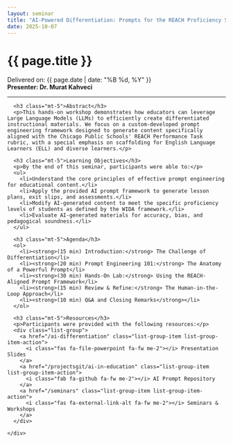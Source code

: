 ```yaml
---
layout: seminar
title: "AI-Powered Differentiation: Prompts for the REACH Proficiency Scale"
date: 2025-10-07
---
```


<div class="container my-5">
  <div class="row">
    <div class="col-lg-8 mx-auto">
      <h1 class="display-6 fw-bold">{{ page.title }}</h1>
        <p class="text-muted">
          Delivered on: {{ page.date | date: "%B %d, %Y" }}<br>
          <strong>Presenter: Dr. Murat Kahveci</strong>
        </p>
      <hr>

      <h3 class="mt-5">Abstract</h3>
      <p>This hands-on workshop demonstrates how educators can leverage Large Language Models (LLMs) to efficiently create differentiated instructional materials. We focus on a custom-developed prompt engineering framework designed to generate content specifically aligned with the Chicago Public Schools' REACH Performance Task rubric, with a special emphasis on scaffolding for English Language Learners (ELL) and diverse learners.</p>
      
      <h3 class="mt-5">Learning Objectives</h3>
      <p>By the end of this seminar, participants were able to:</p>
      <ul>
        <li>Understand the core principles of effective prompt engineering for educational content.</li>
        <li>Apply the provided AI prompt framework to generate lesson plans, exit slips, and assessments.</li>
        <li>Modify AI-generated content to meet the specific proficiency levels of students as defined by the WIDA framework.</li>
        <li>Evaluate AI-generated materials for accuracy, bias, and pedagogical soundness.</li>
      </ul>

      <h3 class="mt-5">Agenda</h3>
      <ol>
        <li><strong>(15 min) Introduction:</strong> The Challenge of Differentiation</li>
        <li><strong>(20 min) Prompt Engineering 101:</strong> The Anatomy of a Powerful Prompt</li>
        <li><strong>(30 min) Hands-On Lab:</strong> Using the REACH-Aligned Prompt Framework</li>
        <li><strong>(15 min) Review & Refine:</strong> The Human-in-the-Loop Approach</li>
        <li><strong>(10 min) Q&A and Closing Remarks</strong></li>
      </ol>

      <h3 class="mt-5">Resources</h3>
      <p>Participants were provided with the following resources:</p>
      <div class="list-group">
        <a href="/ai-differentiation" class="list-group-item list-group-item-action">
          <i class="fas fa-file-powerpoint fa-fw me-2"></i> Presentation Slides
        </a>
        <a href="/projectsgit/ai-in-education" class="list-group-item list-group-item-action">
          <i class="fab fa-github fa-fw me-2"></i> AI Prompt Repository
        </a>
        <a href="/seminars" class="list-group-item list-group-item-action">
          <i class="fas fa-external-link-alt fa-fw me-2"></i> Seminars & Workshops
        </a>
      </div>

    </div>
  </div>
</div>